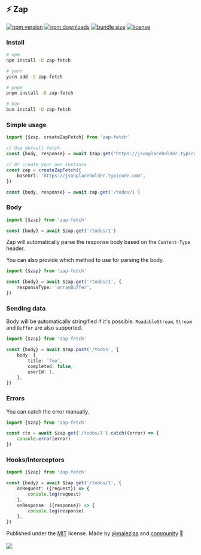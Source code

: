 ## ⚡ Zap

[![npm version](https://img.shields.io/npm/v/zap-fetch?color=yellow)](https://npmjs.com/package/zap-fetch)
[![npm downloads](https://img.shields.io/npm/dm/zap-fetch?color=yellow)](https://npmjs.com/package/zap-fetch)
[![bundle size](https://img.shields.io/bundlephobia/minzip/zap-fetch?color=yellow)](https://bundlephobia.com/package/zap-fetch)
[![license](https://img.shields.io/github/license/briojs/zap?color=yellow)](https://github.com/briojs/zap/blob/main/LICENSE)

### Install

```sh
# npm
npm install -D zap-fetch

# yarn
yarn add -D zap-fetch

# pnpm
pnpm install -D zap-fetch

# bun
bun install -D zap-fetch
```

### Simple usage

```ts
import {$zap, createZapFetch} from 'zap-fetch'

// Use default fetch
const {body, response} = await $zap.get('https://jsonplaceholder.typicode.com/todos/1')

// Or create your own instance
const zap = createZapFetch({
    baseUrl: 'https://jsonplaceholder.typicode.com',
})

const {body, response} = await zap.get('/todos/1')
```

### Body

```ts
import {$zap} from 'zap-fetch'

const {body} = await $zap.get('/todos/1')
```    

Zap will automatically parse the response body based on the `Content-Type` header.

You can also provide which method to use for parsing the body.

```ts
import {$zap} from 'zap-fetch'

const {body} = await $zap.get('/todos/1', {
    responseType: 'arrayBuffer',
})
```

### Sending data

Body will be automatically stringified if it's possible. `ReadableStream`, `Stream` and `Buffer` are also supported.

```ts
import {$zap} from 'zap-fetch'

const {body} = await $zap.post('/todos', {
    body: {
        title: 'foo',
        completed: false,
        userId: 1,
    },
})
```

### Errors

You can catch the error manually.

```ts
import {$zap} from 'zap-fetch'

const ctx = await $zap.get('/todos/1').catch((error) => {
    console.error(error)
})
```

### Hooks/Interceptors

```ts
import {$zap} from 'zap-fetch'

const {body} = await $zap.get('/todos/1', {
    onRequest: ({request}) => {
        console.log(request)
    },
    onResponse: ({response}) => {
        console.log(response)
    },
})
```

Published under the [MIT](https://github.com/briojs/zap/blob/main/LICENSE) license.
Made by [@malezjaa](https://github.com/briojs)
and [community](https://github.com/briojs/zap/graphs/contributors) 💛
<br><br>
<a href="https://github.com/briojs/zap/graphs/contributors">
<img src="https://contrib.rocks/image?repo=briojs/zap" />
</a>

